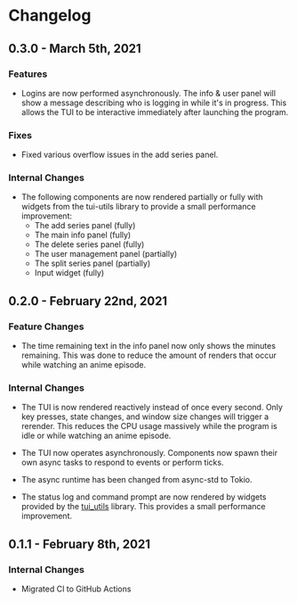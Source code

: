 # Changelog

## 0.3.0 - March 5th, 2021

### Features

* Logins are now performed asynchronously. The info & user panel will show a message describing who is logging in while it's in progress. This allows the TUI to be interactive immediately after launching the program.

### Fixes

* Fixed various overflow issues in the add series panel.

### Internal Changes

* The following components are now rendered partially or fully with widgets from the tui-utils library to provide a small performance improvement:
    * The add series panel (fully)
    * The main info panel (fully)
    * The delete series panel (fully)
    * The user management panel (partially)
    * The split series panel (partially)
    * Input widget (fully)

## 0.2.0 - February 22nd, 2021

### Feature Changes

* The time remaining text in the info panel now only shows the minutes remaining. This was done to reduce the amount of renders that occur while watching an anime episode.

### Internal Changes

* The TUI is now rendered reactively instead of once every second. Only key presses, state changes, and window size changes will trigger a rerender. This reduces the CPU usage massively while the program is idle or while watching an anime episode.

* The TUI now operates asynchronously. Components now spawn their own async tasks to respond to events or perform ticks.

* The async runtime has been changed from async-std to Tokio.

* The status log and command prompt are now rendered by widgets provided by the [tui_utils](https://github.com/Acizza/tui-utils) library. This provides a small performance improvement.

## 0.1.1 - February 8th, 2021

### Internal Changes

* Migrated CI to GitHub Actions